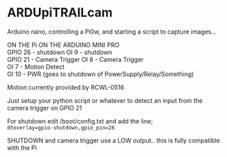 # ARDUpiTRAILcam
Arduino nano, controlling a Pi0w, and starting a script to capture images...

ON THE Pi                                 ON THE ARDUINO MINI PRO  
GPIO 26 - shutdown                        OI 9 - shutdown  
GPIO 21 - Camera Trigger                  OI 8 - Camera Trigger  
                                          OI 7 - Motion Detect  
                                          OI 10 - PWR (goes to shutdown of PowerSupply/Relay/Something)  
                                         
Motion currently provided by RCWL-0516  

Just setup your python script or whatever to detect an input from the camera trigger on GPIO 21  

For shutdown edit /boot/config.txt and add the line;  
```dtoverlay=gpio-shutdown,gpio_pin=26```  

SHUTDOWN and camera trigger use a LOW output.. this is fully compatible with the Pi  



